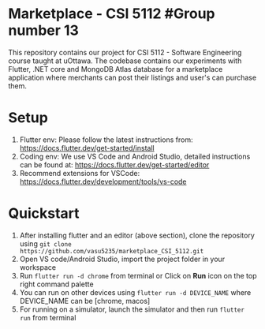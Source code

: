 # Marketplace - CSI 5112 #Group number 13
This repository contains our project for CSI 5112 - Software Engineering course taught at uOttawa. The codebase contains our experiments with Flutter, .NET core and MongoDB Atlas database for a marketplace application where merchants can post their listings and user's can purchase them.

# Setup

1. Flutter env: Please follow the latest instructions from: https://docs.flutter.dev/get-started/install
2. Coding env: We use VS Code and Android Studio, detailed instructions can be found at: https://docs.flutter.dev/get-started/editor
3. Recommend extensions for VSCode: https://docs.flutter.dev/development/tools/vs-code

# Quickstart

1. After installing flutter and an editor (above section), clone the repository using `git clone https://github.com/vasu5235/marketplace_CSI_5112.git`
2. Open VS code/Android Studio, import the project folder in your workspace
3. Run `flutter run -d chrome` from terminal or Click on **Run** icon on the top right command palette
4. You can run on other devices using `flutter run -d DEVICE_NAME` where DEVICE_NAME can be [chrome, macos]
5. For running on a simulator, launch the simulator and then run `flutter run` from terminal
